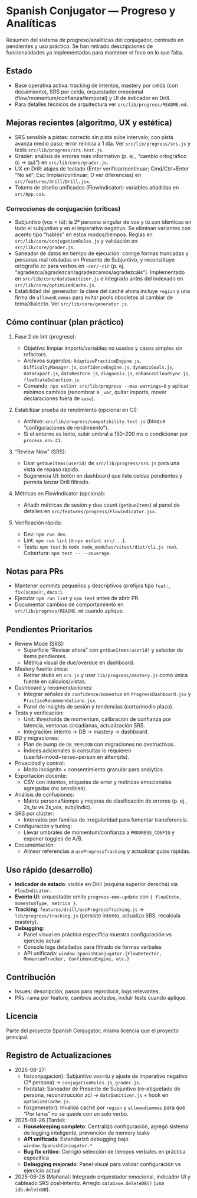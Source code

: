 # Spanish Conjugator — Progreso y Analíticas

Resumen del sistema de progreso/analíticas del conjugador, centrado en pendientes y uso práctico. Se han retirado descripciones de funcionalidades ya implementadas para mantener el foco en lo que falta.

## Estado
- Base operativa activa: tracking de intentos, mastery por celda (con decaimiento), SRS por celda, orquestador emocional (flow/momentum/confianza/temporal) y UI de indicador en Drill.
- Para detalles técnicos de arquitectura ver `src/lib/progress/README.md`.

## Mejoras recientes (algoritmo, UX y estética)
- SRS sensible a pistas: correcto sin pista sube intervalo; con pista avanza medio paso; error reinicia a 1 día. Ver `src/lib/progress/srs.js` y tests `src/lib/progress/srs.test.js`.
- Grader: análisis de errores más informativo (p. ej., “cambio ortográfico (c → qu)”) en `src/lib/core/grader.js`.
- UX en Drill: atajos de teclado (Enter verificar/continuar; Cmd/Ctrl+Enter “No sé”; Esc limpiar/continuar; D ver diferencias) en `src/features/drill/Drill.jsx`.
- Tokens de diseño unificados (FlowIndicator): variables añadidas en `src/App.css`.

### Correcciones de conjugación (críticas)
- Subjuntivo (vos = tú): la 2ª persona singular de vos y tú son idénticas en todo el subjuntivo y en el imperativo negativo. Se eliminan variantes con acento tipo “hablés” en estos modos/tiempos. Reglas en `src/lib/core/conjugationRules.js` y validación en `src/lib/core/grader.js`.
- Saneador de datos en tiempo de ejecución: corrige formas truncadas y personas mal rotuladas en Presente de Subjuntivo, y reconstituye ortografía zc para verbos en `-cer/-cir` (p. ej. “agradezca/agradezcan/agradezcamos/agradezcáis”). Implementado en `src/lib/core/dataSanitizer.js` e integrado antes del indexado en `src/lib/core/optimizedCache.js`.
- Estabilidad del generador: la clave del caché ahora incluye `region` y una firma de `allowedLemmas` para evitar pools obsoletos al cambiar de tema/dialecto. Ver `src/lib/core/generator.js`.

## Cómo continuar (plan práctico)
1) Fase 2 de lint (progreso):
   - Objetivo: limpiar imports/variables no usados y casos simples sin refactors.
   - Archivos sugeridos: `AdaptivePracticeEngine.js`, `DifficultyManager.js`, `confidenceEngine.js`, `dynamicGoals.js`, `dataExport.js`, `dataRestore.js`, `diagnosis.js`, `enhancedCloudSync.js`, `flowStateDetection.js`.
   - Comando: `npx eslint src/lib/progress --max-warnings=0` y aplicar mínimos cambios (renombrar a `_var`, quitar imports, mover declaraciones fuera de `case`).

2) Estabilizar prueba de rendimiento (opcional en CI):
   - Archivo: `src/lib/progress/compatibility.test.js` (bloque “configuraciones de rendimiento”).
   - Si el entorno es lento, subir umbral a 150–200 ms o condicionar por `process.env.CI`.

3) “Review Now” (SRS):
   - Usar `getDueItems(userId)` de `src/lib/progress/srs.js` para una vista de repaso rápido.
   - Sugerencia UI: botón en dashboard que liste celdas pendientes y permita lanzar Drill filtrado.

4) Métricas en FlowIndicator (opcional):
   - Añadir métricas de sesión y due count (`getDueItems`) al panel de detalles en `src/features/progress/FlowIndicator.jsx`.

5) Verificación rápida:
   - Dev: `npm run dev`.
   - Lint: `npm run lint` (o `npx eslint src/...`).
   - Tests: `npm test` (o `node node_modules/vitest/dist/cli.js run`). Cobertura: `npm test -- --coverage`.

## Notas para PRs
- Mantener commits pequeños y descriptivos (prefijos tipo `feat:`, `fix(scope):`, `docs:`).
- Ejecutar `npm run lint` y `npm test` antes de abrir PR.
- Documentar cambios de comportamiento en `src/lib/progress/README.md` cuando aplique.

## Pendientes Prioritarios
- Review Mode (SRS):
  - Superficie “Revisar ahora” con `getDueItems(userId)` y selector de items pendientes.
  - Métrica visual de due/overdue en dashboard.
- Mastery fuente única:
  - Retirar stubs en `srs.js` y usar `lib/progress/mastery.js` como única fuente en cálculos/vistas.
- Dashboard y recomendaciones:
  - Integrar señales de `confidence/momentum` en `ProgressDashboard.jsx` y `PracticeRecommendations.jsx`.
  - Panel de insights de sesión y tendencias (corto/medio plazo).
- Tests y verificación:
  - Unit: thresholds de momentum, calibración de confianza por latencia, ventanas circadianas, actualización SRS.
  - Integración: intento → DB → mastery → dashboard.
- BD y migraciones:
  - Plan de bump de `DB_VERSION` con migraciones no destructivas.
  - Índices adicionales si consultas lo requieren (userId+mood+tense+person en attempts).
- Privacidad y control:
  - Modo incógnito + consentimiento granular para analytics.
- Exportación docente:
  - CSV con intentos, etiquetas de error y métricas emocionales agregadas (no sensibles).
- Análisis de confusiones:
  - Matriz persona/tiempo y mejoras de clasificación de errores (p. ej., 2s_tu vs 2s_vos, subj/indic).
- SRS por clúster:
  - Intervalos por familias de irregularidad para fomentar transferencia.
- Configuración y tuning:
  - Llevar umbrales de momentum/confianza a `PROGRESS_CONFIG` y exponer toggles de A/B.
- Documentación:
  - Alinear referencias a `useProgressTracking` y actualizar guías rápidas.

## Uso rápido (desarrollo)
- **Indicador de estado**: visible en Drill (esquina superior derecha) vía `FlowIndicator`.
- **Evento UI**: orquestador emite `progress-emo-update` con `{ flowState, momentumType, metrics }`.
- **Tracking**: `features/drill/useProgressTracking.js` → `lib/progress/tracking.js` (persiste intento, actualiza SRS, recalcula mastery).
- **Debugging**: 
  - Panel visual en práctica específica muestra configuración vs ejercicio actual
  - Console logs detallados para filtrado de formas verbales
  - API unificada: `window.SpanishConjugator.{FlowDetector, MomentumTracker, ConfidenceEngine, etc.}`

## Contribución
- Issues: descripción, pasos para reproducir, logs relevantes.
- PRs: rama por feature, cambios acotados, incluir tests cuando aplique.

## Licencia
Parte del proyecto Spanish Conjugator; misma licencia que el proyecto principal.

## Registro de Actualizaciones
- 2025-08-27:
  - fix(conjugación): Subjuntivo vos=tú y ajuste de imperativo negativo (2ª persona) → `conjugationRules.js`, `grader.js`.
  - fix(data): Saneador de Presente de Subjuntivo (re-etiquetado de persona, reconstrucción zc) → `dataSanitizer.js` + hook en `optimizedCache.js`.
  - fix(generator): Invalida caché por `region` y `allowedLemmas` para que “Por tema” no se quede con un solo verbo.
- 2025-08-26 (Tarde): 
  - **Housekeeping completo**: Centralizó configuración, agregó sistema de logging inteligente, prevención de memory leaks
  - **API unificada**: Estandarizó debugging bajo `window.SpanishConjugator.*`
  - **Bug fix crítico**: Corrigió selección de tiempos verbales en práctica específica
  - **Debugging mejorado**: Panel visual para validar configuración vs ejercicio actual
- 2025-08-26 (Mañana): Integrado orquestador emocional, indicador UI y cableado SRS post‑intento. Arreglo `database.deleteDB()` (usa `idb.deleteDB`).
